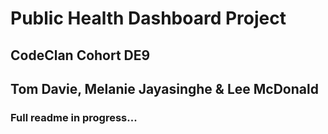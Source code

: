 # Public Health Dashboard Project

## CodeClan Cohort DE9
## Tom Davie, Melanie Jayasinghe & Lee McDonald

### Full readme in progress...
